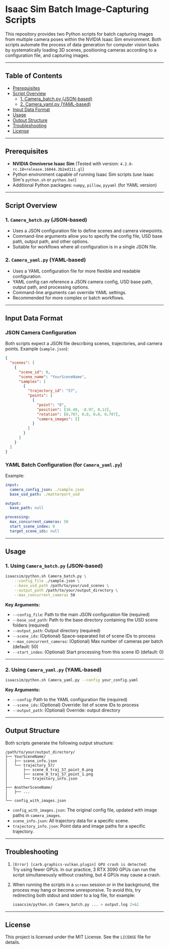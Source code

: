 # Isaac Sim Batch Image-Capturing Scripts

This repository provides two Python scripts for batch capturing images from multiple camera poses within the NVIDIA Isaac Sim environment. Both scripts automate the process of data generation for computer vision tasks by systematically loading 3D scenes, positioning cameras according to a configuration file, and capturing images.

---

## Table of Contents

- [Prerequisites](#prerequisites)
- [Script Overview](#script-overview)
  - [1. Camera_batch.py (JSON-based)](#1-camerabatchpy-json-based)
  - [2. Camera_yaml.py (YAML-based)](#2-camerayamlpy-yaml-based)
- [Input Data Format](#input-data-format)
- [Usage](#usage)
- [Output Structure](#output-structure)
- [Troubleshooting](#troubleshooting)
- [License](#license)

---

## Prerequisites

- **NVIDIA Omniverse Isaac Sim** (Tested with version: `4.2.0-rc.18+release.16044.3b2ed111.gl`)
- Python environment capable of running Isaac Sim scripts (use Isaac Sim's `python.sh` or `python.bat`)
- Additional Python packages: `numpy`, `pillow`, `pyyaml` (for YAML version)

---

## Script Overview

### 1. `Camera_batch.py` (JSON-based)

- Uses a JSON configuration file to define scenes and camera viewpoints.
- Command-line arguments allow you to specify the config file, USD base path, output path, and other options.
- Suitable for workflows where all configuration is in a single JSON file.

### 2. `Camera_yaml.py` (YAML-based)

- Uses a YAML configuration file for more flexible and readable configuration.
- YAML config can reference a JSON camera config, USD base path, output path, and processing options.
- Command-line arguments can override YAML settings.
- Recommended for more complex or batch workflows.

---

## Input Data Format

### JSON Camera Configuration

Both scripts expect a JSON file describing scenes, trajectories, and camera points. Example (`sample.json`):

```json
{
  "scenes": [
    {
      "scene_id": 0,
      "scene_name": "YourSceneName",
      "samples": [
        {
          "trajectory_id": "57",
          "points": [
            {
              "point": "0",
              "position": [16.48, -8.97, 0.12],
              "rotation": [0.707, 0.0, 0.0, 0.707],
              "camera_images": []
            }
          ]
        }
      ]
    }
  ]
}
```

### YAML Batch Configuration (for `Camera_yaml.py`)

Example:

```yaml
input:
  camera_config_json: ./sample.json
  base_usd_path: ./matterport_usd

output:
  base_path: null

processing:
  max_concurrent_cameras: 50
  start_scene_index: 0
  target_scene_ids: null
```

---

## Usage

### 1. Using `Camera_batch.py` (JSON-based)

```bash
isaacsim/python.sh Camera_batch.py \
    --config_file ./sample.json \
    --base_usd_path /path/to/your/usd_scenes \
    --output_path /path/to/your/output_directory \
    --max_concurrent_cameras 50
```

**Key Arguments:**

- `--config_file`: Path to the main JSON configuration file (required)
- `--base_usd_path`: Path to the base directory containing the USD scene folders (required)
- `--output_path`: Output directory (required)
- `--scene_ids`: (Optional) Space-separated list of scene IDs to process
- `--max_concurrent_cameras`: (Optional) Max number of cameras per batch (default: 50)
- `--start_index`: (Optional) Start processing from this scene ID (default: 0)

---

### 2. Using `Camera_yaml.py` (YAML-based)

```bash
isaacsim/python.sh Camera_yaml.py --config your_config.yaml
```

**Key Arguments:**

- `--config`: Path to the YAML configuration file (required)
- `--scene_ids`: (Optional) Override: list of scene IDs to process
- `--output_path`: (Optional) Override: output directory

---

## Output Structure

Both scripts generate the following output structure:

```
/path/to/your/output_directory/
├── YourSceneName/
│   ├── scene_info.json
│   └── trajectory_57/
│       ├── scene_0_traj_57_point_0.png
│       ├── scene_0_traj_57_point_1.png
│       └── trajectory_info.json
│
├── AnotherSceneName/
│   ├── ...
│
└── config_with_images.json
```

- `config_with_images.json`: The original config file, updated with image paths in `camera_images`.
- `scene_info.json`: All trajectory data for a specific scene.
- `trajectory_info.json`: Point data and image paths for a specific trajectory.

---

## Troubleshooting

1. `[Error] [carb.graphics-vulkan.plugin] GPU crash is detected`:  
   Try using fewer GPUs. In our practice, 3 RTX 3090 GPUs can run the script simultaneously without crashing, but 4 GPUs may cause a crash.

2. When running the scripts in a `screen` session or in the background, the process may hang or become unresponsive. To avoid this, try redirecting both stdout and stderr to a log file, for example:
   ```bash
   isaacsim/python.sh Camera_batch.py ... > output.log 2>&1
   ```

---

## License

This project is licensed under the MIT License. See the `LICENSE` file for details.